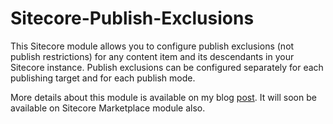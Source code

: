Sitecore-Publish-Exclusions
=======================

This Sitecore module allows you to configure publish exclusions (not publish restrictions) for any content item and its descendants in your Sitecore instance. Publish exclusions can be configured separately for each publishing target and for each publish mode.

More details about this module is available on my blog [post](https://thesitecorezone.wordpress.com/2015/10/31/sitecore-publish-exclusions/). It will soon be available on Sitecore Marketplace module also.
